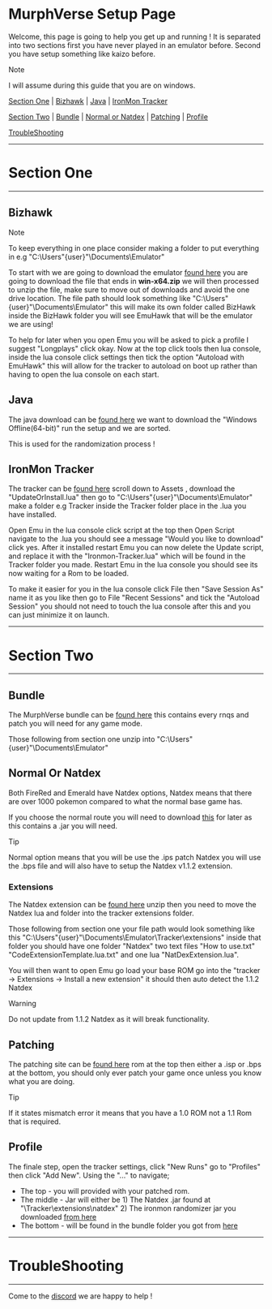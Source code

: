 # MurphVerse Setup Page

Welcome, this page is going to help you get up and running ! It is separated into two sections first you have never played in an emulator before. Second you have setup something like kaizo before.

> [!NOTE]
> I will assume during this guide that you are on windows.

[Section One](#section-one) | [Bizhawk](#bizhawk) | [Java](#java) | [IronMon Tracker](#ironmon-tracker)

[Section Two](#section-two) | [Bundle](#bundle) | [Normal or Natdex](#normal-or-natdex) | [Patching](#patching) | [Profile](#profile)

[TroubleShooting](#troubleshooting)

---
# Section One
---

## Bizhawk

> [!NOTE]
> To keep everything in one place consider making a folder to put everything in e.g "C:\Users\"{user}"\Documents\Emulator"

To start with we are going to download the emulator [found here](https://github.com/TASEmulators/BizHawk/releases) you are going to download the file that ends in **win-x64.zip** we will then processed to unzip the file, make sure to move out of downloads and avoid the one drive location. The file path should look something like "C:\Users\"{user}"\Documents\Emulator" this will make its own folder called BizHawk inside the BizHawk folder you will see EmuHawk that will be the emulator we are using!

To help for later when you open Emu you will be asked to pick a profile I suggest "Longplays" click okay. Now at the top click tools then lua console, inside the lua console click settings then tick the option "Autoload with EmuHawk" this will allow for the tracker to autoload on boot up rather than having to open the lua console on each start.

## Java

The java download can be [found here](https://www.java.com/en/download/manual.jsp) we want to download the "Windows Offline(64-bit)" run the setup and we are sorted.

This is used for the randomization process !

## IronMon Tracker

The tracker can be [found here](https://github.com/besteon/Ironmon-Tracker/releases) scroll down to Assets , download the "UpdateOrInstall.lua" then go to  "C:\Users\"{user}"\Documents\Emulator" make a folder e.g Tracker inside the Tracker folder place in the .lua you have installed.

Open Emu in the lua console click script at the top then Open Script navigate to the .lua you should see a message "Would you like to download" click yes. After it installed restart Emu you can now delete the Update script, and replace it with the "Ironmon-Tracker.lua" which will be found in the Tracker folder you made. Restart Emu in the lua console you should see its now waiting for a Rom to be loaded.

To make it easier for you in the lua console click File then "Save Session As" name it as you like then go to File "Recent Sessions" and tick the "Autoload Session" you should not need to touch the lua console after this and you can just minimize it on launch.

---
# Section Two
---

## Bundle

The MurphVerse bundle can be [found here](https://github.com/TakeJoshyy/TheMurphVerse/releases) this contains every rnqs and patch you will need for any game mode.

Those following from section one unzip into "C:\Users\"{user}"\Documents\Emulator"

## Normal Or Natdex

Both FireRed and Emerald have Natdex options, Natdex means that there are over 1000 pokemon compared to what the normal base game has.

If you choose the normal route you will need to download [this](https://github.com/something-smart/ironmon-randomizer) for later as this contains a .jar you will need.

> [!TIP]
> Normal option means that you will be use the .ips patch
> Natdex you will use the .bps file and will also have to setup the Natdex v1.1.2 extension.

### Extensions

The Natdex extension can be [found here](https://github.com/CyanSMP64/NatdexExtension/releases/download/v1.1.2/NatdexExtension_v1.1.2.zip) unzip then you need to move the Natdex lua and folder into the tracker extensions folder.

Those following from section one your file path would look something like this "C:\Users\"{user}"\Documents\Emulator\Tracker\extensions" inside that folder you should have one folder "Natdex" two text files "How to use.txt" "CodeExtensionTemplate.lua.txt" and one lua "NatDexExtension.lua".

You will then want to open Emu go load your base ROM go into the "tracker -> Extensions -> Install a new extension" it should then auto detect the 1.1.2 Natdex

> [!WARNING]  
> Do not update from 1.1.2 Natdex as it will break functionality.

## Patching

The patching site can be [found here](https://www.marcrobledo.com/RomPatcher.js/) rom at the top then either a .isp or .bps at the bottom, you should only ever patch your game once unless you know what you are doing.

> [!TIP]  
> If it states mismatch error it means that you have a 1.0 ROM not a 1.1 Rom that is required.

## Profile

The finale step, open the tracker settings, click "New Runs" go to "Profiles" then click "Add New". Using the "..." to navigate;

- The top - you will provided with your patched rom.
- The middle - Jar will either be 1) The Natdex .jar found at "\Tracker\extensions\natdex" 2) The ironmon randomizer jar you downloaded [from here](#normal-or-natdex)
- The bottom - will be found in the bundle folder you got from [here](#bundle)

---
# TroubleShooting
---

Come to the [discord](https://discord.gg/c4Bzm3Ezpx) we are happy to help !